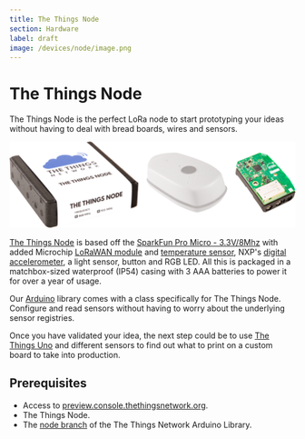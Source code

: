 ```yaml
---
title: The Things Node
section: Hardware
label: draft
image: /devices/node/image.png
---
```


# The Things Node

The Things Node is the perfect LoRa node to start prototyping your ideas without having to deal with bread boards, wires and sensors.

![Box, Casing and PCBA](image.png)

[The Things Node](https://shop.thethingsnetwork.com/index.php/product/the-things-node/) is based off the [SparkFun Pro Micro - 3.3V/8Mhz](https://www.sparkfun.com/products/12587) with added Microchip [LoRaWAN module](http://www.microchip.com/design-centers/wireless-connectivity/embedded-wireless/lora-technology) and [temperature sensor](http://www.microchip.com/wwwproducts/en/en530196), NXP's [digital accelerometer](http://www.nxp.com/products/sensors/accelerometers/3-axis-accelerometers/2g-4g-8g-low-g-12-bit-digital-accelerometer:MMA8452Q), a light sensor, button and RGB LED. All this is packaged in a matchbox-sized waterproof (IP54) casing with 3 AAA batteries to power it for over a year of usage.

Our [Arduino](../../current/arduino) library comes with a class specifically for The Things Node. Configure and read sensors without having to worry about the underlying sensor registries.

Once you have validated your idea, the next step could be to use [The Things Uno](../../current/uno) and different sensors to find out what to print on a custom board to take into production.

## Prerequisites

* Access to [preview.console.thethingsnetwork.org](https://preview.console.thethingsnetwork.org/).
* The Things Node.
* The [node branch](https://github.com/TheThingsNetwork/arduino-device-lib/tree/node/) of the The Things Network Arduino Library.
